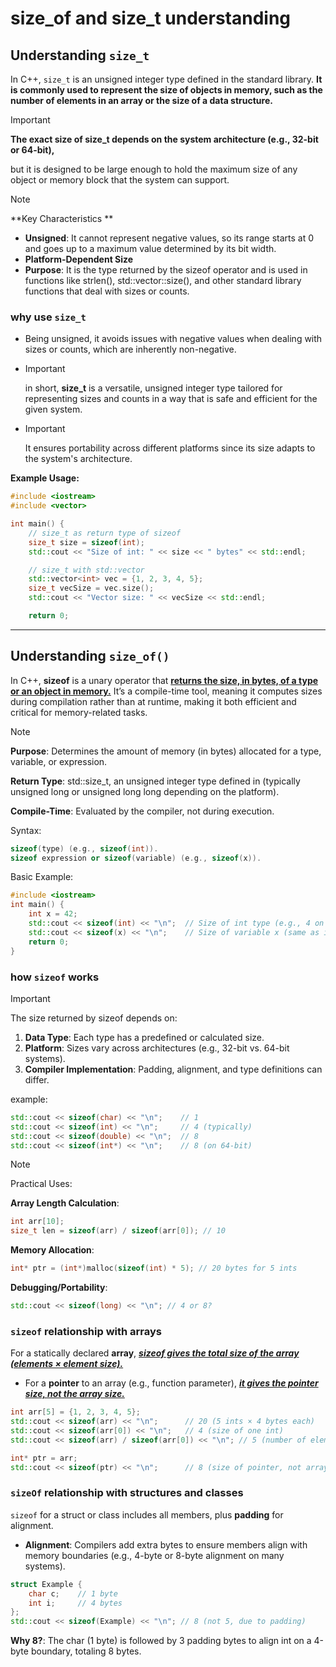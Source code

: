 
# size_of and size_t understanding

## Understanding `size_t`

In C++, `size_t` is an unsigned integer type defined in the standard library. **It is commonly used to represent the size of objects in memory, such as the number of elements in an array or the size of a data structure.** 

> [!Important]
>
> **The exact size of size_t depends on the system architecture (e.g., 32-bit or 64-bit),**

 but it is designed to be large enough to hold the maximum size of any object or memory block that the system can support.

> [!NOTE]
>
> **Key Characteristics **
>
> - **Unsigned**: It cannot represent negative values, so its range starts at 0 and goes up to a maximum value determined by its bit width.
> - **Platform-Dependent Size**
> - **Purpose**: It is the type returned by the sizeof operator and is used in functions like strlen(), std::vector::size(), and other standard library functions that deal with sizes or counts.


### why use `size_t`

- Being unsigned, it avoids issues with negative values when dealing with sizes or counts, which are inherently non-negative.

- > [!IMPORTANT]
  >
  > in short, **size_t** is a versatile, unsigned integer type tailored for representing sizes and counts in a way that is safe and efficient for the given system.

- > [!IMPORTANT]
  >
  > It ensures portability across different platforms since its size adapts to the system's architecture.

**Example Usage:**

```cpp
#include <iostream>
#include <vector>

int main() {
    // size_t as return type of sizeof
    size_t size = sizeof(int);
    std::cout << "Size of int: " << size << " bytes" << std::endl;

    // size_t with std::vector
    std::vector<int> vec = {1, 2, 3, 4, 5};
    size_t vecSize = vec.size();
    std::cout << "Vector size: " << vecSize << std::endl;

    return 0;
```

---

## Understanding `size_of()`

In C++, **sizeof** is a unary operator that **<u>returns the size, in bytes, of a type or an object in memory.</u>** It’s a compile-time tool, meaning it computes sizes during compilation rather than at runtime, making it both efficient and critical for memory-related tasks.

> [!NOTE]
>
> **Purpose**: Determines the amount of memory (in bytes) allocated for a type, variable, or expression.
>
> **Return Type**: std::size_t, an unsigned integer type defined in <cstddef> (typically unsigned long or unsigned long long depending on the platform).
>
> **Compile-Time**: Evaluated by the compiler, not during execution.

Syntax:

```cpp
sizeof(type) (e.g., sizeof(int)).
sizeof expression or sizeof(variable) (e.g., sizeof(x)).
```

Basic Example:

```cpp
#include <iostream>
int main() {
    int x = 42;
    std::cout << sizeof(int) << "\n";  // Size of int type (e.g., 4 on many systems)
    std::cout << sizeof(x) << "\n";    // Size of variable x (same as int, e.g., 4)
    return 0;
}
```

### how `sizeof` works

> [!IMPORTANT]
>
> The size returned by sizeof depends on:
>
> 1. **Data Type**: Each type has a predefined or calculated size.
> 2. **Platform**: Sizes vary across architectures (e.g., 32-bit vs. 64-bit systems).
> 3. **Compiler Implementation**: Padding, alignment, and type definitions can differ.

example:

```cpp
std::cout << sizeof(char) << "\n";    // 1
std::cout << sizeof(int) << "\n";     // 4 (typically)
std::cout << sizeof(double) << "\n";  // 8
std::cout << sizeof(int*) << "\n";    // 8 (on 64-bit)
```

> [!NOTE]
>
> Practical Uses:
>
> **Array Length Calculation**:
>
> ```cpp
> int arr[10];
> size_t len = sizeof(arr) / sizeof(arr[0]); // 10
> ```
>
> **Memory Allocation**:
>
> ```cpp
> int* ptr = (int*)malloc(sizeof(int) * 5); // 20 bytes for 5 ints
> ```
>
> **Debugging/Portability**:
>
> ```cpp
> std::cout << sizeof(long) << "\n"; // 4 or 8?
> ```

### `sizeof` relationship with arrays

For a statically declared **array**, *<u>**sizeof gives the total size of the array (elements × element size).**</u>*

- For a **pointer** to an array (e.g., function parameter), <u>***it gives the pointer size, not the array size.***</u>

```cpp
int arr[5] = {1, 2, 3, 4, 5};
std::cout << sizeof(arr) << "\n";      // 20 (5 ints × 4 bytes each)
std::cout << sizeof(arr[0]) << "\n";   // 4 (size of one int)
std::cout << sizeof(arr) / sizeof(arr[0]) << "\n"; // 5 (number of elements)

int* ptr = arr;
std::cout << sizeof(ptr) << "\n";      // 8 (size of pointer, not array)
```

### `sizeOf` relationship with structures and classes

`sizeof` for a struct or class includes all members, plus **padding** for alignment.

- **Alignment**: Compilers add extra bytes to ensure members align with memory boundaries (e.g., 4-byte or 8-byte alignment on many systems).

```cpp
struct Example {
    char c;    // 1 byte
    int i;     // 4 bytes
};
std::cout << sizeof(Example) << "\n"; // 8 (not 5, due to padding)
```

**Why 8?**: The char (1 byte) is followed by 3 padding bytes to align int on a 4-byte boundary, totaling 8 bytes.

